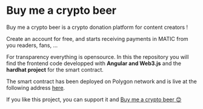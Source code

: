 # Buy me a crypto beer

Buy me a crypto beer is a crypto donation platform for content creators !

Create an account for free, and starts receiving payments in MATIC from you readers, fans, ... 

For transparency everything is opensource. In this the repository you will find the frontend code developped with **Angular and Web3.js** and the **hardhat project** for the smart contract. 

The smart contract has been deployed on Polygon network and is live at the following address [here](https://polygonscan.com/address/0xC7C670Aa4b385996D6AaF99DD403F8F30B3B8F6a#code).

If you like this project, you can support it and [Buy me a crypto beer 😊](https://www.buymeacryptobeer.com/BuyMeACryptoBeer)
